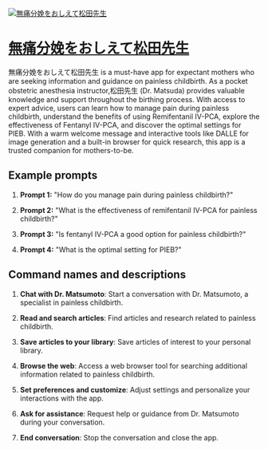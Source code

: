 [![無痛分娩をおしえて松田先生](https://files.oaiusercontent.com/file-b4UuELiM0Bf8C0emfuTbDoQR?se=2123-10-18T08%3A03%3A38Z&sp=r&sv=2021-08-06&sr=b&rscc=max-age%3D31536000%2C%20immutable&rscd=attachment%3B%20filename%3D0c4a9534-9a2d-4267-a537-91f5e3b5a590.png&sig=zmqQrhfAafDSt5YWV9O6525/hYLuMyGHF5jq1L4qKdc%3D)](https://chat.openai.com/g/g-2JekBN3CH-wu-tong-fen-mian-woosietesong-tian-xian-sheng)

# [無痛分娩をおしえて松田先生](https://chat.openai.com/g/g-2JekBN3CH-wu-tong-fen-mian-woosietesong-tian-xian-sheng)

無痛分娩をおしえて松田先生 is a must-have app for expectant mothers who are seeking information and guidance on painless childbirth. As a pocket obstetric anesthesia instructor,松田先生 (Dr. Matsuda) provides valuable knowledge and support throughout the birthing process. With access to expert advice, users can learn how to manage pain during painless childbirth, understand the benefits of using Remifentanil IV-PCA, explore the effectiveness of Fentanyl IV-PCA, and discover the optimal settings for PIEB. With a warm welcome message and interactive tools like DALLE for image generation and a built-in browser for quick research, this app is a trusted companion for mothers-to-be.

## Example prompts

1. **Prompt 1:** "How do you manage pain during painless childbirth?"

2. **Prompt 2:** "What is the effectiveness of remifentanil IV-PCA for painless childbirth?"

3. **Prompt 3:** "Is fentanyl IV-PCA a good option for painless childbirth?"

4. **Prompt 4:** "What is the optimal setting for PIEB?"

## Command names and descriptions

1. **Chat with Dr. Matsumoto**: Start a conversation with Dr. Matsumoto, a specialist in painless childbirth.

2. **Read and search articles**: Find articles and research related to painless childbirth.

3. **Save articles to your library**: Save articles of interest to your personal library.

4. **Browse the web**: Access a web browser tool for searching additional information related to painless childbirth.

5. **Set preferences and customize**: Adjust settings and personalize your interactions with the app.

6. **Ask for assistance**: Request help or guidance from Dr. Matsumoto during your conversation.

7. **End conversation**: Stop the conversation and close the app.